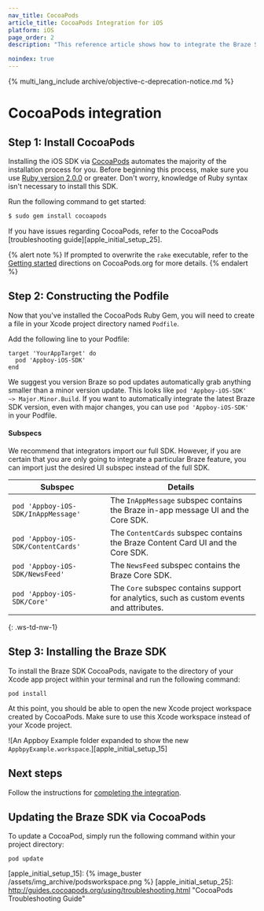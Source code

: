 ```yaml
---
nav_title: CocoaPods
article_title: CocoaPods Integration for iOS
platform: iOS
page_order: 2
description: "This reference article shows how to integrate the Braze SDK using CocoaPods for iOS."

noindex: true
---
```


{% multi_lang_include archive/objective-c-deprecation-notice.md %}

# CocoaPods integration

## Step 1: Install CocoaPods

Installing the iOS SDK via [CocoaPods][apple_initial_setup_1] automates the majority of the installation process for you. Before beginning this process, make sure you use [Ruby version 2.0.0][apple_initial_setup_2] or greater. Don't worry, knowledge of Ruby syntax isn't necessary to install this SDK.

Run the following command to get started:

```bash
$ sudo gem install cocoapods
```

If you have issues regarding CocoaPods, refer to the CocoaPods [troubleshooting guide][apple_initial_setup_25].

{% alert note %}
If prompted to overwrite the `rake` executable, refer to the [Getting started](http://guides.cocoapods.org/using/getting-started.html "CocoaPods Installation Directions") directions on CocoaPods.org for more details.
{% endalert %}

## Step 2: Constructing the Podfile

Now that you've installed the CocoaPods Ruby Gem, you will need to create a file in your Xcode project directory named `Podfile`.

Add the following line to your Podfile:

```
target 'YourAppTarget' do
  pod 'Appboy-iOS-SDK'
end
```

We suggest you version Braze so pod updates automatically grab anything smaller than a minor version update. This looks like `pod 'Appboy-iOS-SDK' ~> Major.Minor.Build`. If you want to automatically integrate the latest Braze SDK version, even with major changes, you can use `pod 'Appboy-iOS-SDK'` in your Podfile.

#### Subspecs

We recommend that integrators import our full SDK. However, if you are certain that you are only going to integrate a particular Braze feature, you can import just the desired UI subspec instead of the full SDK.

| Subspec | Details |
| ------- | ------- |
| `pod 'Appboy-iOS-SDK/InAppMessage'` | The `InAppMessage` subspec contains the Braze in-app message UI and the Core SDK.|
| `pod 'Appboy-iOS-SDK/ContentCards'` | The `ContentCards` subspec contains the Braze Content Card UI and the Core SDK. |
| `pod 'Appboy-iOS-SDK/NewsFeed'` | The `NewsFeed` subspec contains the Braze Core SDK. |
| `pod 'Appboy-iOS-SDK/Core'` | The `Core` subspec contains support for analytics, such as custom events and attributes. |
{: .ws-td-nw-1}

## Step 3: Installing the Braze SDK

To install the Braze SDK CocoaPods, navigate to the directory of your Xcode app project within your terminal and run the following command:
```
pod install
```

At this point, you should be able to open the new Xcode project workspace created by CocoaPods. Make sure to use this Xcode workspace instead of your Xcode project. 

![An Appboy Example folder expanded to show the new `AppbpyExample.workspace`.][apple_initial_setup_15]

## Next steps

Follow the instructions for [completing the integration]({{site.baseurl}}/developer_guide/platform_integration_guides/ios/initial_sdk_setup/completing_integration/).

## Updating the Braze SDK via CocoaPods

To update a CocoaPod, simply run the following command within your project directory:

```
pod update
```

[apple_initial_setup_1]: http://cocoapods.org/
[apple_initial_setup_2]: https://www.ruby-lang.org/en/installation/
[apple_initial_setup_3]: http://guides.cocoapods.org/using/getting-started.html "CocoaPods Installation Directions"
[apple_initial_setup_5]: https://github.com/braze-inc/braze-ios-sdk/blob/master/AppboyKit/include/Appboy.h
[apple_initial_setup_15]: {% image_buster /assets/img_archive/podsworkspace.png %}
[apple_initial_setup_25]: http://guides.cocoapods.org/using/troubleshooting.html "CocoaPods Troubleshooting Guide"
